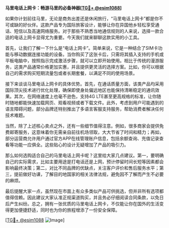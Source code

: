 **马里电话上网卡：畅游马里的必备神器[[TG💪+ @esim1088](https://t.me/s/esim1088)]**

如果你计划前往马里，无论是商务出差还是休闲旅行，“马里电话上网卡”都是你不可或缺的好伙伴。这款产品专为国际旅客设计，能够让你在异国他乡轻松享受通话、短信以及高速网络服务。对于那些不熟悉当地通信规则的人来说，选择一款合适的电话上网卡显得尤为重要。今天我们就来聊聊这款实用的小工具。

首先，让我们了解一下什么是“电话上网卡”。简单来说，它是一种结合了SIM卡功能与移动数据连接功能的设备。当你购买了这张卡后，只需将其插入支持的手机或平板电脑中，按照指示完成激活步骤，就可以立即开始使用。相比于传统的漫游服务，这类产品通常价格更加实惠，并且提供更灵活的选择方案。比如，你可以根据自己的需求购买短期流量包或者长期套餐，以满足不同的使用场景。

接下来谈谈马里电话上网卡的具体优势。首先，在通话质量方面，该类产品均采用国际顶尖技术进行优化处理，确保即使身处偏远地区也能保持清晰稳定的通讯效果。其次，在网络速度上也毫不逊色，支持4G LTE甚至更高规格的标准，让你随时随地都能快速加载网页、观看视频或者下载文件。此外，考虑到用户可能遇到的语言障碍问题，部分品牌还特别推出了多语言客服支持服务，帮助消费者解决任何技术难题。

当然，除了上述核心卖点之外，还有一些细节值得注意。例如，很多商家会提供免费邮寄服务，这意味着你无需亲自前往机场领取，大大节省了时间和精力；再如，部分运营商允许用户通过官方APP在线管理账户信息，包括余额查询、充值记录查看等功能一应俱全。这些贴心的设计无疑增加了产品的吸引力。

那么如何选购适合自己的马里电话上网卡呢？这里给大家几点建议。第一，要明确自己的实际需求，比如主要用途是打电话还是上网，预计停留时间长短等因素都会影响最终决策；第二，对比不同品牌的优缺点，关注客户评价和售后服务水平；第三，提前做好功课，了解目的地国家的相关法律法规，避免因不了解而产生不必要的麻烦。

最后提醒大家一点，虽然现在市面上有众多类似产品可供挑选，但并非所有选项都值得信赖。因此建议大家认准正规渠道购买，并且务必仔细阅读合同条款，以免日后产生纠纷。总之，拥有一张优质的马里电话上网卡，不仅能让你在国外的生活变得更加便捷舒适，同时也为你的旅程增添了一份安全保障。

[[TG💪+ @esim1088](https://t.me/s/esim1088) ![Image](https://i.postimg.cc/4NQfJmqS/Snipaste-2025-05-13-00-14-12.png)]
